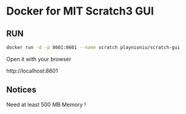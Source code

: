# Docker for MIT Scratch3 GUI

## RUN

```bash
docker run -d -p 8601:8601 --name scratch playniuniu/scratch-gui
```

Open it with your browser  

http://localhost:8601

## Notices

Need at least 500 MB Memory !
